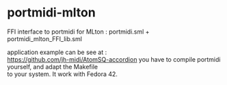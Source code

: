 # portmidi-mlton
FFI interface to portmidi for MLton : <cr>
portmidi.sml + portmidi_mlton_FFI_lib.sml

application example can be see at :<br>
https://github.com/jh-midi/AtomSQ-accordion
you have to compile portmidi yourself, and adapt the Makefile<br>
to your system. It work with Fedora 42.<br>




